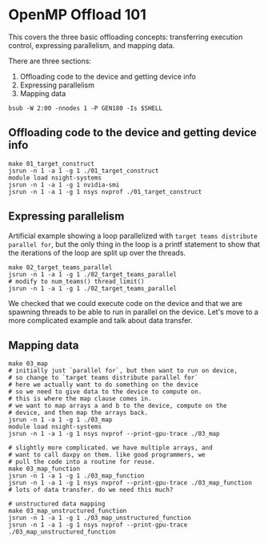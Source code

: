 
 # OpenMP Offload 101

 This covers the three basic offloading concepts:
 transferring execution control, expressing parallelism, and 
 mapping data.

 There are three sections:

 1. Offloading code to the device and getting device info
 2. Expressing parallelism
 3. Mapping data

 `bsub -W 2:00 -nnodes 1 -P GEN180 -Is $SHELL`

 ## Offloading code to the device and getting device info
 ```
 make 01_target_construct
 jsrun -n 1 -a 1 -g 1 ./01_target_construct
 module load nsight-systems
 jsrun -n 1 -a 1 -g 1 nvidia-smi
 jsrun -n 1 -a 1 -g 1 nsys nvprof ./01_target_construct
 ```
 ## Expressing parallelism 

 Artificial example showing a loop parallelized with
 `target teams distribute parallel for`, but the
 only thing in the loop is a printf statement
 to show that the iterations of the loop are split
 up over the threads.

 ```
 make 02_target_teams_parallel
 jsrun -n 1 -a 1 -g 1 ./02_target_teams_parallel
 # modify to num_teams() thread_limit()
 jsrun -n 1 -a 1 -g 1 ./02_target_teams_parallel
 ```

 We checked that we could execute code on the device and
 that we are spawning threads to be able to run in parallel
 on the device. Let's move to a more complicated example
 and talk about data transfer.

 ## Mapping data

 ```
 make 03_map
 # initially just `parallel for`, but then want to run on device,
 # so change to `target teams distribute parallel for`
 # here we actually want to do something on the device
 # so we need to give data to the device to compute on.
 # this is where the map clause comes in.
 # we want to map arrays a and b to the device, compute on the
 # device, and then map the arrays back.
 jsrun -n 1 -a 1 -g 1 ./03_map
 module load nsight-systems
 jsrun -n 1 -a 1 -g 1 nsys nvprof --print-gpu-trace ./03_map

 # slightly more complicated. we have multiple arrays, and
 # want to call daxpy on them. like good programmers, we
 # pull the code into a routine for reuse.
 make 03_map_function
 jsrun -n 1 -a 1 -g 1 ./03_map_function
 jsrun -n 1 -a 1 -g 1 nsys nvprof --print-gpu-trace ./03_map_function
 # lots of data transfer. do we need this much?

 # unstructured data mapping
 make 03_map_unstructured_function
 jsrun -n 1 -a 1 -g 1 ./03_map_unstructured_function
 jsrun -n 1 -a 1 -g 1 nsys nvprof --print-gpu-trace ./03_map_unstructured_function
 ```

